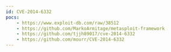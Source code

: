 ```yaml
---
id: CVE-2014-6332
pocs: 
    - https://www.exploit-db.com/raw/38512
    - https://github.com/MarkoArmitage/metasploit-framework
    - https://github.com/tjjh89017/cve-2014-6332
    - https://github.com/mourr/CVE-2014-6332
---
```


